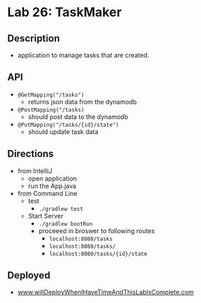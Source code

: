 # Lab 26: TaskMaker

## Description
- application to manage tasks that are created.

## API
- ```@GetMapping("/tasks")```
  - returns json data from the dynamodb
- ```@PostMapping("/tasks)```
  - should post data to the dynamodb
- ```@PutMapping("/tasks/{id}/state")```
  - should update task data


## Directions
- from IntelliJ
  - open application
  - run the App.java
- from Command Line
  - test
    - ```./gradlew test```
  - Start Server
    - ```./gradlew bootRun```
    - proceeed in broswer to following routes
      - ```localhost:8080/tasks```
      - ```localhost:8080/tasks/```
      - ```localhost:8080/tasks/{id}/state```

## Deployed
- www.willDeployWhenIHaveTimeAndThisLabIsComplete.com
   